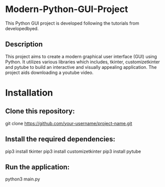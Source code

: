 # Modern-Python-GUI-Project
This Python GUI project is developed following the tutorials from developedbyed.

## Description
This project aims to create a modern graphical user interface (GUI) using Python. It utilizes various libraries which includes, tkinter, customizetkinter and pytube to build an interactive and visually appealing application. The project aids downloading a youtube video.

# Installation
## Clone this repository:
git clone https://github.com/your-username/project-name.git

## Install the required dependencies:
pip3 install tkinter
pip3 install customizetkinter
pip3 install pytube

## Run the application:
python3 main.py
